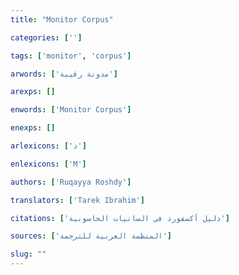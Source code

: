 ```yaml
---
title: "Monitor Corpus"

categories: ['']

tags: ['monitor', 'corpus']

arwords: ['مدونة رقيبة']

arexps: []

enwords: ['Monitor Corpus']

enexps: []

arlexicons: ['د']

enlexicons: ['M']

authors: ['Ruqayya Roshdy']

translators: ['Tarek Ibrahim']

citations: ['دليل أكسفورد في السانيات الحاسوبية']

sources: ['المنظمة العربية للترجمة']

slug: ""
---
```


